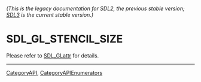 ###### (This is the legacy documentation for SDL2, the previous stable version; [SDL3](https://wiki.libsdl.org/SDL3/) is the current stable version.)
# SDL_GL_STENCIL_SIZE

Please refer to [SDL_GLattr](SDL_GLattr) for details.

----
[CategoryAPI](CategoryAPI), [CategoryAPIEnumerators](CategoryAPIEnumerators)


